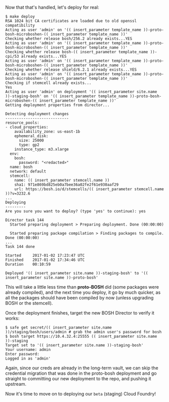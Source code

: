 Now that that's handled, let's deploy for real:

```
$ make deploy
RSA 1024 bit CA certificates are loaded due to old openssl compatibility
Acting as user 'admin' on '(( insert_parameter template_name ))-proto-bosh-microboshen-(( insert_parameter template_name ))'
Checking whether release bosh/256.2 already exists...YES
Acting as user 'admin' on '(( insert_parameter template_name ))-proto-bosh-microboshen-(( insert_parameter template_name ))'
Checking whether release bosh-(( insert_parameter template_name ))-cpi/53 already exists...YES
Acting as user 'admin' on '(( insert_parameter template_name ))-proto-bosh-microboshen-(( insert_parameter template_name ))'
Checking whether release shield/6.2.1 already exists...YES
Acting as user 'admin' on '(( insert_parameter template_name ))-proto-bosh-microboshen-(( insert_parameter template_name ))'
Checking if stemcell already exists...
Yes
Acting as user 'admin' on deployment '(( insert_parameter site.name ))-staging-bosh' on '(( insert_parameter template_name ))-proto-bosh-microboshen-(( insert_parameter template_name ))'
Getting deployment properties from director...

Detecting deployment changes
----------------------------
resource_pools:
- cloud_properties:
    availability_zone: us-east-1b
    ephemeral_disk:
      size: 25000
      type: gp2
    instance_type: m3.xlarge
  env:
    bosh:
      password: "<redacted>"
  name: bosh
  network: default
  stemcell:
    name: (( insert_parameter stemcell.name ))
    sha1: 971e869bd825eb0a7bee36a02fe2f61e930aaf29
    url: https://bosh.io/d/stemcells/(( insert_parameter stemcell.name ))?v=3232.6
...
Deploying
---------
Are you sure you want to deploy? (type 'yes' to continue): yes

Director task 144
  Started preparing deployment > Preparing deployment. Done (00:00:00)

  Started preparing package compilation > Finding packages to compile. Done (00:00:00)
...
Task 144 done

Started		2017-01-02 17:23:47 UTC
Finished	2017-01-02 17:34:46 UTC
Duration	00:10:59

Deployed '(( insert_parameter site.name ))-staging-bosh' to '(( insert_parameter site.name ))-proto-bosh'
```

This will take a little less time than **proto-BOSH** did (some packages were already compiled), and the next time you deploy, it go by much quicker, as all the packages should have been compiled by now (unless upgrading BOSH or the stemcell).

Once the deployment finishes, target the new BOSH Director to verify it works:

```
$ safe get secret/(( insert_parameter site.name ))/staging/bosh/users/admin # grab the admin user's password for bosh
$ bosh target https://10.4.32.4:25555 (( insert_parameter site.name ))-staging
Target set to '(( insert_parameter site.name ))-staging-bosh'
Your username: admin
Enter password:
Logged in as 'admin'
```

Again, since our creds are already in the long-term vault, we can skip the credential migration that was done in the proto-bosh deployment and go straight to committing our new deployment to the repo, and pushing it upstream.

Now it's time to move on to deploying our `beta` (staging) Cloud Foundry!
